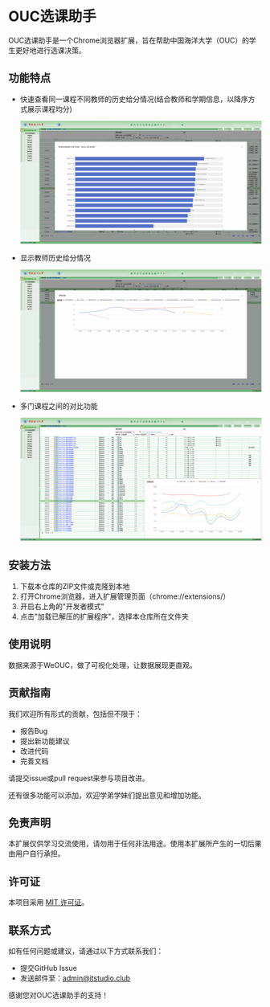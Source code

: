 # OUC选课助手

OUC选课助手是一个Chrome浏览器扩展，旨在帮助中国海洋大学（OUC）的学生更好地进行选课决策。

## 功能特点

- 快速查看同一课程不同教师的历史给分情况(结合教师和学期信息，以降序方式展示课程均分)

  ![ee20f893e483d0f2daf74d7eb650f8f](./assets/ee20f893e483d0f2daf74d7eb650f8f.png)

- 显示教师历史给分情况

  ![5c52a328a220311658bc7209fd89fdb](./assets/5c52a328a220311658bc7209fd89fdb.png)

- 多门课程之间的对比功能

  ![710b1162fcbd0562ad7cbcd4d2510b6](./assets/710b1162fcbd0562ad7cbcd4d2510b6.png)

## 安装方法

1. 下载本仓库的ZIP文件或克隆到本地
2. 打开Chrome浏览器，进入扩展管理页面（chrome://extensions/）
3. 开启右上角的"开发者模式"
4. 点击"加载已解压的扩展程序"，选择本仓库所在文件夹

## 使用说明

数据来源于WeOUC，做了可视化处理，让数据展现更直观。

## 贡献指南

我们欢迎所有形式的贡献，包括但不限于：

- 报告Bug
- 提出新功能建议
- 改进代码
- 完善文档

请提交issue或pull request来参与项目改进。

还有很多功能可以添加，欢迎学弟学妹们提出意见和增加功能。

## 免责声明

本扩展仅供学习交流使用，请勿用于任何非法用途。使用本扩展所产生的一切后果由用户自行承担。

## 许可证

本项目采用 [MIT 许可证](LICENSE)。

## 联系方式

如有任何问题或建议，请通过以下方式联系我们：

- 提交GitHub Issue
- 发送邮件至：[admin@itstudio.club](mailto:admin@itstudio.club)

感谢您对OUC选课助手的支持！